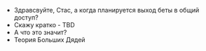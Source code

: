 - Здравсвуйте, Стас, а когда планируется выход беты в общий доступ?
- Скажу кратко - TBD
- А что это значит?
- Теория Больших Дядей